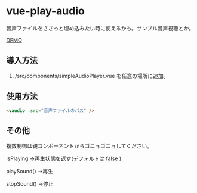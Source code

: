 # vue-play-audio
音声ファイルをささっと埋め込みたい時に使えるかも。サンプル音声視聴とか。

[DEMO](https://mattune.github.io/vue-simple-audio-player/)

## 導入方法
1. /src/components/simpleAudioPlayer.vue を任意の場所に追加。

## 使用方法
```html
<vaudio :src="音声ファイルのパス" />
```

## その他
複数制御は親コンポーネントからゴニョゴニョしてください。

isPlaying
→再生状態を返す(デフォルトは false )

playSound()
→再生

stopSound()
→停止
